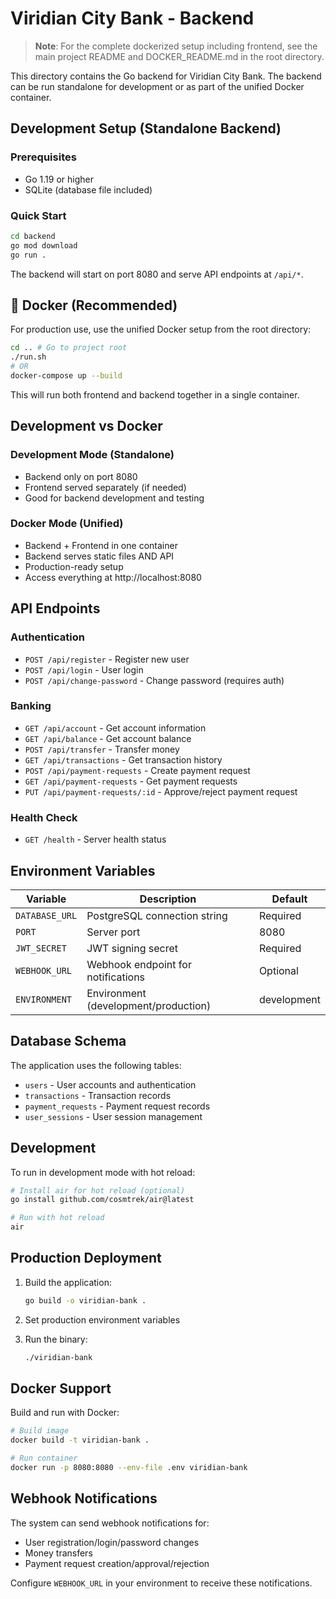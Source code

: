 # Viridian City Bank - Backend

> **Note**: For the complete dockerized setup including frontend, see the main project README and DOCKER_README.md in the root directory.

This directory contains the Go backend for Viridian City Bank. The backend can be run standalone for development or as part of the unified Docker container.

## Development Setup (Standalone Backend)

### Prerequisites
- Go 1.19 or higher
- SQLite (database file included)

### Quick Start
```bash
cd backend
go mod download
go run .
```

The backend will start on port 8080 and serve API endpoints at `/api/*`.

## 🐳 Docker (Recommended)

For production use, use the unified Docker setup from the root directory:
```bash
cd .. # Go to project root
./run.sh
# OR
docker-compose up --build
```

This will run both frontend and backend together in a single container.

## Development vs Docker

### Development Mode (Standalone)
- Backend only on port 8080
- Frontend served separately (if needed)
- Good for backend development and testing

### Docker Mode (Unified)
- Backend + Frontend in one container
- Backend serves static files AND API
- Production-ready setup
- Access everything at http://localhost:8080

## API Endpoints

### Authentication
- `POST /api/register` - Register new user
- `POST /api/login` - User login
- `POST /api/change-password` - Change password (requires auth)

### Banking
- `GET /api/account` - Get account information
- `GET /api/balance` - Get account balance
- `POST /api/transfer` - Transfer money
- `GET /api/transactions` - Get transaction history
- `POST /api/payment-requests` - Create payment request
- `GET /api/payment-requests` - Get payment requests
- `PUT /api/payment-requests/:id` - Approve/reject payment request

### Health Check
- `GET /health` - Server health status

## Environment Variables

| Variable | Description | Default |
|----------|-------------|---------|
| `DATABASE_URL` | PostgreSQL connection string | Required |
| `PORT` | Server port | 8080 |
| `JWT_SECRET` | JWT signing secret | Required |
| `WEBHOOK_URL` | Webhook endpoint for notifications | Optional |
| `ENVIRONMENT` | Environment (development/production) | development |

## Database Schema

The application uses the following tables:
- `users` - User accounts and authentication
- `transactions` - Transaction records
- `payment_requests` - Payment request records
- `user_sessions` - User session management

## Development

To run in development mode with hot reload:
```bash
# Install air for hot reload (optional)
go install github.com/cosmtrek/air@latest

# Run with hot reload
air
```

## Production Deployment

1. Build the application:
   ```bash
   go build -o viridian-bank .
   ```

2. Set production environment variables
3. Run the binary:
   ```bash
   ./viridian-bank
   ```

## Docker Support

Build and run with Docker:
```bash
# Build image
docker build -t viridian-bank .

# Run container
docker run -p 8080:8080 --env-file .env viridian-bank
```

## Webhook Notifications

The system can send webhook notifications for:
- User registration/login/password changes
- Money transfers
- Payment request creation/approval/rejection

Configure `WEBHOOK_URL` in your environment to receive these notifications.

